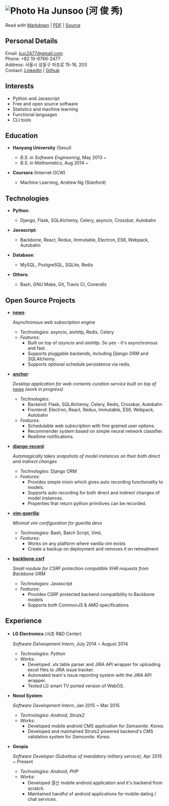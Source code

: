 ![Photo](https://en.gravatar.com/userimage/88915015/2c6d5786d2b480927676688336d80102.jpg?size=150)  Ha Junsoo (河 俊 秀)
========================================================================================================================

Read with [Markdown](https://raw.github.com/kuc2477/resume/gh-pages/index.md) | [PDF](https://raw.github.com/kuc2477/resume/gh-pages/index.pdf) | [Source](http://github.com/kuc2477/resume)


Personal Details
---------------
Email:      kuc2477@gmail.com  
Phone:      +82 10-6766-2477  
Address:    서울시 성동구 마조로 15-16, 203  
Contact:    [LinkedIn](https://www.linkedin.com/in/junsoo-ha-769a89bb?trk=hp-identity-name) | [Github](https://github.com/kuc2477)  


Interests
---------
- Python and Javascript
- Free and open source software
- Statistics and machine learning
- Functional languages
- CLI tools


Education
---------

* **Hanyang University** (Seoul)

    - *B.S. in Software Engineering*, May 2013 ~
    - *B.S. in Mathematics*, Aug 2014 ~


* **Coursera** (Internet OCW)

    - Machine Learning, Andrew Ng (Stanford)


Technologies
------------

* **Python**: 
    * Django, Flask, SQLAlchemy, Celery, asyncio, Crossbar, Autobahn

* **Javascript**: 
    * Backbone, React, Redux, Immutable, Electron, ES6, Webpack, Autobahn

* **Database**: 
    * MySQL, PostgreSQL, SQLite, Redis

* **Others**: 
    * Bash, GNU Make, Git, Travis CI, Coveralls


Open Source Projects
---------------------

*   **[news](https://github.com/kuc2477/news)**:

    *Asynchronous web subscription engine*

    - *Technologies*: asyncio, aiohttp, Redis, Celery
    - *Features*:
        - Built on top of *asyncio* and *aiohttp*. So yes - it's asynchronous and fast.
        - Supports pluggable backends, including *Django ORM* and *SQLAlchemy*.
        - Supports optional schedule persistence via redis.


*   **[anchor](https://github.com/kuc2477/anchor-frontend-pc)**:

    *Desktop application for web contents curation service built on top of [news](https://github.com/kuc2477/news) (work in progress)*

    - *Technologies*: 
        - Backend: Flask, SQLAlchemy, Celery, Redis, Crossbar, Autobahn
        - Frontend: Electron, React, Redux, Immutable, ES6, Webpack, Autobahn
    - *Features*:
        - Schedulable web subscription with fine grained user options.
        - Recommender system based on simple neural network classifier.
        - Realtime notifications.

*   **[django-record](https://github.com/kuc2477/django-record)**:

    *Automagically takes snapshots of model instances on their both direct and indirect changes*

    - *Technologies*: Django ORM
    - *Features*:
        - Provides simple mixin which gives auto recording functionality to models.
        - Supports auto recording for both direct and indirect changes of model instances.
        - Properties that return python primitives can be recorded.


* **[vim-guerilla](https://github.com/kuc2477/vim-guerilla)**:

    *Minimal vim configuration for guerilla devs*

    - *Technologies*: Bash, Batch Script, VimL
    - *Features*:
        - Works on any platform where vanilla vim exists
        - Create a backup on deployment and removes it on retreatment

* **[backbone.csrf](https://github.com/kuc2477/backbone.csrf)**

    *Small module for CSRF protection compatible XHR requests from Backbone ORM*

    - *Technologies*: Javascript
    - *Features*:
        - Provides CSRF protected backend compatibility to Backbone models
        - Supports both CommonJS & AMD specifications

Experience
-----------

*   **LG Electronics** (서초 R&D Center)

    *Software Delveopment Intern*, July 2014 ~ August 2014

    - *Technologies*: *Python*
    - *Works*:
        -   Developed .xls table parser and JIRA API wrapper for uploading excel files to JIRA issue tracker.
        -   Automated team's issue reporting system with the JIRA API wrapper.
        -   Tested LG smart TV ported version of WebOS.

*   **Nexol System**

    *Software Development Intern*, Jan 2015 ~ Mar 2015

    - *Technologies*: *Android,* *Struts2*
    - *Works*:
        -   Developed mobile android CMS application for *Samsonite. Korea*.
        -   Developed and maintained Struts2 powered backend's CMS validation system for *Samsonite. Korea*.

*   **Geopia**

    *Software Developer (Substitue of mandatory military service)*, Apr 2015 ~ Present

    - *Technologies*: *Android*, *PHP*
    - *Works*:
        -   Developed  결신 mobile android application and it's backend from scratch.
        -   Maintained handful of android applications for mobile dating / chat services.
